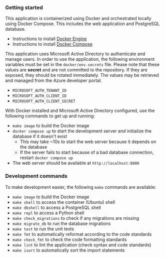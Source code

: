 ### Getting started
This application is containerized using Docker and orchestrated locally using Docker Compose. This includes the web application and PostgreSQL database.
- Instructions to install [Docker Engine](https://docs.docker.com/engine/install/)
- Instructions to install [Docker Compose](https://docs.docker.com/compose/install/)

This application uses Microsoft Active Directory to authenticate and manage users. In order to use the application, the following environment variables must be set in the `docker/env.secrets` file. Please note that these values are **secret** and are not committed to the repository. If they are exposed, they should be rotated immediately. The values may be retrieved and managed from the Azure developer portal.
- `MICROSOFT_AUTH_TENANT_ID`
- `MICROSOFT_AUTH_CLIENT_ID`
- `MICROSOFT_AUTH_CLIENT_SECRET`

With Docker installed and Microsoft Active Directory configured, use the following commands to get up and running:
- `make image` to build the Docker image
- `docker compose up` to start the development server and initialize the database if it doesn't exist
  * This may take ~10s to start the web server because it depends on the database
  * If the server fails to start because of a bad database connection, restart `docker compose up`
- The web server should be available at `http://localhost:8000`

### Development commands
To make development easier, the following `make` commands are available:
- `make image` to build the Docker image
- `make shell` to access the container (Ubuntu) shell
- `make dbshell` to access a PostgreSQL shell
- `make repl` to access a Python shell
- `make check_migrations` to check if any migrations are missing
- `make migrate_db` to run the database migrations
- `make test` to run the unit tests
- `make fmt` to automatically reformat according to the code standards
- `make check_fmt` to check the code formatting standards
- `make lint` to lint the application (check syntax and code standards)
- `make isort` to automatically sort the import statements
